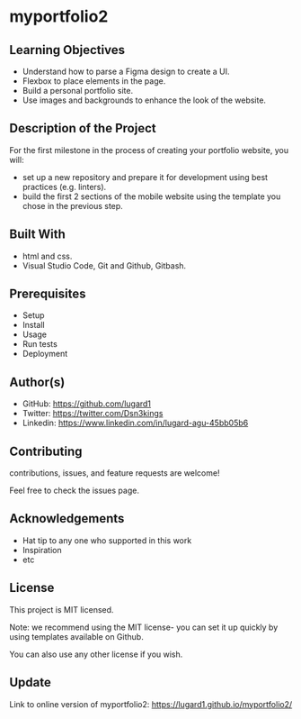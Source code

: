 # myportfolio2
## Learning Objectives
- Understand how to parse a Figma design to create a UI.
- Flexbox to place elements in the page.
- Build a personal portfolio site.
- Use images and backgrounds to enhance the look of the website.

## Description of the Project
For the first milestone in the process of creating your portfolio website, you will:
- set up a new repository and prepare it for development using best practices (e.g. linters).
- build the first 2 sections of the mobile website using the template you chose in the previous step.

## Built With 
- html and css.
- Visual Studio Code, Git and Github, Gitbash.

## Prerequisites
- Setup
- Install
- Usage
- Run tests
- Deployment

## Author(s)
- GitHub: https://github.com/lugard1
- Twitter: https://twitter.com/Dsn3kings
- Linkedin: https://www.linkedin.com/in/lugard-agu-45bb05b6

## Contributing
contributions, issues, and feature requests are welcome!

Feel free to check the issues page.

## Acknowledgements
- Hat tip to any one who supported in this work
- Inspiration
- etc

## License
This project is MIT licensed.

Note: we recommend using the MIT license- you can set it up quickly by using templates available on Github.

You can also use any other license if you wish.

## Update
Link to online version of myportfolio2: https://lugard1.github.io/myportfolio2/